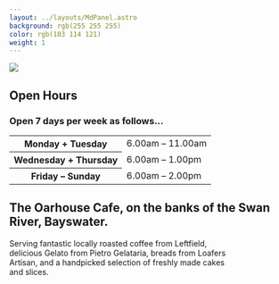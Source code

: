 ```yaml
---
layout: ../layouts/MdPanel.astro
background: rgb(255 255 255)
color: rgb(103 114 121)
weight: 1
---
```


<section class="centered">
  <img src="/images/now-open.svg" class="opening-soon">
 <h2>Open Hours</h2>
  <h3 class="highlight1">Open 7 days per week as follows...</h3>
<table class="openhours">
<tr><th>Monday + Tuesday</th><td><time datetime="06:00">6.00am</time> – <time datetime="11:00">11.00am</time></td></tr>
<tr><th>Wednesday + Thursday</th><td><time datetime="06:00">6.00am</time> – <time datetime="13:00">1.00pm</time></td></tr>
<tr><th>Friday – Sunday</th><td><time datetime="06:00">6.00am</time> – <time datetime="14:00">2.00pm</time></td></tr>
</table>

  <h2>The Oarhouse Cafe, on the banks of the Swan River, Bayswater.</h2>
  <p style="max-width: 80%">Serving fantastic locally roasted coffee from Leftfield, delicious Gelato from Pietro Gelataria, breads from Loafers Artisan, and a handpicked selection of freshly made cakes and slices.</p>

</section>
